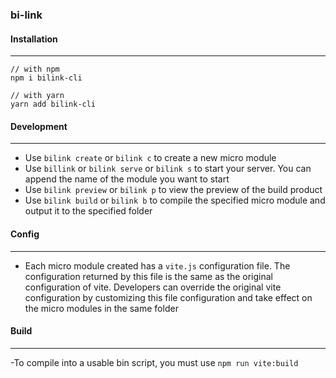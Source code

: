 ### bi-link

#### Installation

***

```
// with npm
npm i bilink-cli

// with yarn
yarn add bilink-cli
```

#### Development

***

- Use `bilink create` or `bilink c` to create a new micro module
- Use `billink` or `bilink serve` or `bilink s` to start your server. You can append the name of the module you want to
  start
- Use `bilink preview` or `bilink p` to view the preview of the build product
- Use `bilink build` or `bilink b` to compile the specified micro module and output it to the specified folder

#### Config

***

- Each micro module created has a `vite.js` configuration file. The configuration returned by this file is the same as the
  original configuration of vite. Developers can override the original vite configuration by customizing this file
  configuration and take effect on the micro modules in the same folder

####  Build

***
-To compile into a usable bin script, you must use `npm run vite:build`
